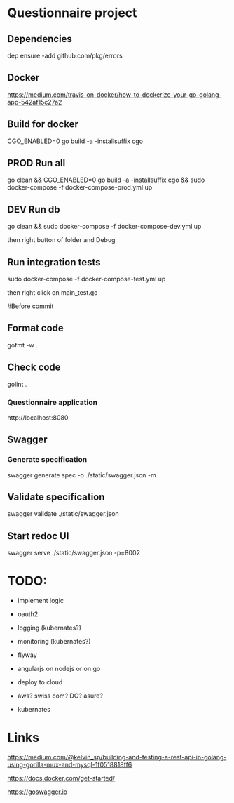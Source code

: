 # Questionnaire project

## Dependencies
dep ensure -add github.com/pkg/errors 

## Docker
https://medium.com/travis-on-docker/how-to-dockerize-your-go-golang-app-542af15c27a2 

## Build for docker
CGO_ENABLED=0 go build -a -installsuffix cgo

## PROD Run all
go clean && CGO_ENABLED=0 go build -a -installsuffix cgo && sudo docker-compose -f docker-compose-prod.yml up  

## DEV Run db 
go clean && sudo docker-compose -f docker-compose-dev.yml up

then right button of folder and Debug

## Run integration tests
sudo docker-compose -f docker-compose-test.yml up

then right click on main_test.go

#Before commit

## Format code
gofmt -w .

## Check code 
golint .

### Questionnaire application
http://localhost:8080

## Swagger
### Generate specification
swagger generate spec -o ./static/swagger.json -m

## Validate specification
swagger validate ./static/swagger.json 

## Start redoc UI
swagger serve ./static/swagger.json -p=8002

# TODO:

- implement logic
- oauth2
- logging (kubernates?)
- monitoring (kubernates?)
- flyway
- angularjs on nodejs or on go
- deploy to cloud


- aws? swiss com? DO? asure?
- kubernates


# Links 
https://medium.com/@kelvin_sp/building-and-testing-a-rest-api-in-golang-using-gorilla-mux-and-mysql-1f0518818ff6 

https://docs.docker.com/get-started/

https://goswagger.io

